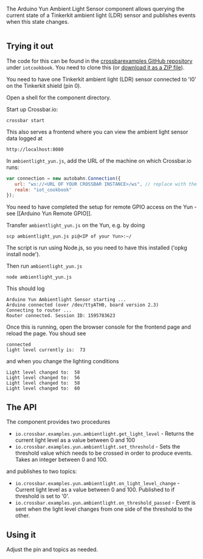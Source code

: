 The Arduino Yun Ambient Light Sensor component allows querying the current state of a Tinkerkit ambient light (LDR) sensor and publishes events when this state changes.

<div class="topimage_container">
   <img class="topimage" src="../../static/img/iotcookbook/yun_ambient_light.jpg" alt="">   
</div>

## Trying it out

The code for this can be found in the [crossbarexamples GitHub repository](https://github.com/crossbario/crossbarexamples) under `iotcookbook`. You need to clone this (or [download it as a ZIP file](https://github.com/crossbario/crossbarexamples/archive/master.zip)).

You need to have one Tinkerkit ambient light (LDR) sensor connected to 'I0' on the Tinkerkit shield (pin 0).

Open a shell for the component directory. 

Start up Crossbar.io:

```shell
crossbar start
```

This also serves a frontend where you can view the ambient light sensor data logged at

```
http://localhost:8080
```

In `ambientlight_yun.js`, add the URL of the machine on which Crossbar.io runs:

```javascript
var connection = new autobahn.Connection({
   url: "ws://<URL OF YOUR CROSSBAR INSTANCE>/ws", // replace with the url of your crossbar instance
   realm: "iot_cookbook"
});
```

You need to have completed the setup for remote GPIO access on the Yun - see [[Arduino Yun Remote GPIO]]. 

Transfer `ambientlight_yun.js` on the Yun, e.g. by doing 

```console
scp ambientlight_yun.js pi@<IP of your Yun>:~/
```

The script is run using Node.js, so you need to have this installed ('opkg install node').

Then run `ambientlight_yun.js` 

```shell
node ambientlight_yun.js
```

This should log

```
Arduino Yun Ambientlight Sensor starting ...
Arduino connected (over /dev/ttyATH0, board version 2.3)
Connecting to router ...
Router connected. Session ID: 1595783623
```

Once this is running, open the browser console for the frontend page and reload the page. You shoud see 

```
connected
light level currently is:  73
```

and when you change the lighting conditions

```
Light level changed to:  58
Light level changed to:  56
Light level changed to:  58
Light level changed to:  60
```

## The API

The component provides two procedures

* `io.crossbar.examples.yun.ambientlight.get_light_level` - Returns the current light level as a value between 0 and 100
* `io.crossbar.examples.yun.ambientlight.set_threshold` - Sets the threshold value which needs to be crossed in order to produce events. Takes an integer between 0 and 100.

and publishes to two topics:

* `io.crossbar.examples.yun.ambientlight.on_light_level_change` - Current light level as a value between 0 and 100. Published to if threshold is set to '0'.
* `io.crossbar.examples.yun.ambientlight.on_threshold_passed` - Event is sent when the light level changes from one side of the threshold to the other.

## Using it

Adjust the pin and topics as needed.
